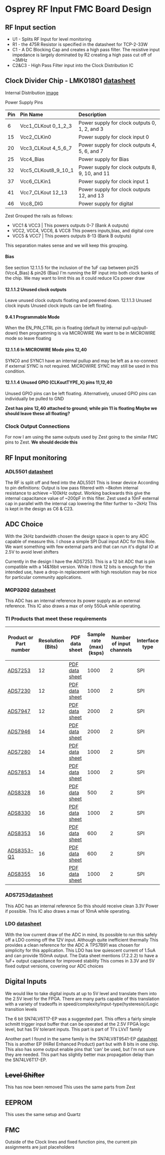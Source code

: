 # Osprey RF Input FMC Board Design

## RF Input section

- U1 - Splits RF Input for level monitoring
- R1 - the 475R Resistor is specified in the datasheet for TCP-2-33W
- C1 - A DC Blocking Cap and creates a high pass filter. The resistive input impedance is largely dominated by R2 creating a high pass cut off of ~3MHz
- C2&C3 - High Pass Filter input into the Clock Distribution IC

## Clock Divider Chip - LMK01801 [datasheet](https://www.ti.com/product/LMK01801)
Internal Distribution [image](https://www.ti.com/ds_dgm/images/fbd_snas573d.gif)

Power Supply Pins


| Pin | Pin Name | Description |
|:---|:--------------------|:-----------------------------------------------|
|  6 | Vcc1_CLKout 0_1_2_3 | Power supply for clock outputs 0, 1, 2, and 3  |
| 15 | Vcc2_CLKin0         | Power supply for clock input 0                 |
| 20 | Vcc3_CLKout 4_5_6_7 | Power supply for clock outputs 4, 5, 6, and 7  |
| 25 | Vcc4_Bias           | Power supply for Bias                          |
| 32 | Vcc5_CLKout8_9_10_1 | Power supply for clock outputs 8, 9, 10, and 11|
| 37 | Vcc6_CLKin1         | Power supply for clock input 1                 |
| 41 | Vcc7_CLKout 12_13   | Power supply for clock outputs 12, and 13      |
| 46 | Vcc8_DIG            | Power supply for digital                       |

Zest Grouped the rails as follows:

- VCC1 & VCC3 | This powers outputs 0-7 (Bank A outputs)
- VCC2, VCC4, VCC6, & VCC8 This powers inputs,bias, and digital core
- VCC5 & VCC7 | This powers outputs 8-13 (Bank B outputs)

This separation makes sense and we will keep this grouping.

#### Bias
See section 12.1.1.5 for the inclusion of the 1uF cap between pin25 (Vcc4_Bias) & pin26 (Bias)
I'm running the RF input into both clock banks of the chip. We may want to limit this as it could reduce ICs power draw

#### 12.1.1.2 Unused clock outputs
Leave unused clock outputs floating and powered down.
12.1.1.3 Unused clock inputs
Unused clock inputs can be left floating.

#### 9.4.1 Programmable Mode
When the EN_PIN_CTRL pin is floating (default by internal pull-up/pull-down) then programming is via
MICROWIRE
We want to be in MICROWIRE mode so leave floating

#### 12.1.1.6 In MICROWIRE Mode pins 12,40
SYNC0 and SYNC1 have an internal pullup and may be left as a no-connect if external SYNC is not required.
MICROWIRE SYNC may still be used in this condition.

#### 12.1.1.4 Unused GPIO (CLKoutTYPE_X) pins 11,12,40
Unused GPIO pins can be left floating. Alternatively, unused GPIO pins can individually be pulled to GND


**Zest has pins 12,40 attached to ground; while pin 11 is floating
Maybe we should leave these all floating?**

### Clock Output Connections
For now I am using the same outputs used by Zest going to the similar FMC pins to Zest.
**We should decide this**



## RF Input monitoring

### ADL5501 [datasheet](https://www.analog.com/media/en/technical-documentation/data-sheets/ADL5501.pdf)
The RF is split off and feed into the ADL5501
This is linear device
According to pin definitions: Output is low pass filtered with ~8kohm internal resistance to achieve ~100kHz output.
Working backwards this give the internal capacitance value of ~200pF in this filter.
Zest used a 10nF external cap in parallel with the internal cap lowering the filter further to ~2kHz
This is kept in the design as C6 & C23.

## ADC Choice
With the 2kHz bandwidth chosen the design space is open to any ADC capable of measure this.
I chose a simple SPI Dual input ADC for this Role.
We want something with few external parts and that can run it's digital IO at 2.5V to avoid level shifters

Currently in the design I have the ADS7253. This is a 12 bit ADC that is pin compatible with a 14&16bit version. While I think 12 bits is enough for the intended use, have a drop-in replacement with high resolution may be nice for particular community applications.

### ~~MCP3202~~ [datasheet](https://www.ti.com/lit/ds/symlink/ads7253.pdf)
This ADC has an internal reference its power supply as an external reference.
This IC also draws a max of only 550uA while operating.

### TI Products that meet these requirements
|Product or Part number|Resolution (Bits)|PDF data sheet|Sample rate (max) (ksps)|Number of input channels|Interface type|Architecture|Input type|Multichannel configuration|Rating|Price\|Quantity (USD)|TI functional safety category|Reference mode|Package type|Features|Power consumption (typ) (mW)|Analog supply voltage (min) (V)|Analog supply voltage (max) (V)|Digital supply (min) (V)|Digital supply (max) (V)|
|---|---|---|---|---|---|---|---|---|---|---|---|---|---|---|---|---|---|---|---|
|[ADS7253](https://www.ti.com/product/ADS7253)|12|[PDF data sheet](https://www.ti.com/lit/gpn/ADS7253)|1000|2|SPI|SAR|Pseudo-Differential,Single-ended|Simultaneous Sampling|Catalog|3.252||External,Internal|TSSOP,WQFN|Small Size|45|4.5|5.5|1.65|5.5|
|[ADS7230](https://www.ti.com/product/ADS7230)|12|[PDF data sheet](https://www.ti.com/lit/gpn/ADS7230)|1000|2|SPI|SAR|Single-ended|Multiplexed|Catalog|3.63||External|TSSOP,VQFN|Daisy-Chainable,Oscillator|13.7|2.7|5.5|1.65|5.5|
|[ADS7947](https://www.ti.com/product/ADS7947)|12|[PDF data sheet](https://www.ti.com/lit/gpn/ADS7947)|2000|2|SPI|SAR|Pseudo-Differential,Single-ended|Multiplexed|Catalog|3.96||External|WQFN|Small Size|7.5|2.7|5.5|1.65|5.5|
|[ADS7946](https://www.ti.com/product/ADS7946)|14|[PDF data sheet](https://www.ti.com/lit/gpn/ADS7946)|2000|2|SPI|SAR|Pseudo-Differential,Single-ended|Multiplexed|Catalog|4.62||External|WQFN|Small Size|10.5|2.7|5.25|1.65|5.25|
|[ADS7280](https://www.ti.com/product/ADS7280)|14|[PDF data sheet](https://www.ti.com/lit/gpn/ADS7280)|1000|2|SPI|SAR|Single-ended|Multiplexed|Catalog|5.544||External|TSSOP,VQFN|Daisy-Chainable,Oscillator|13.7|2.7|5.5|1.65|5.5|
|[ADS7853](https://www.ti.com/product/ADS7853)|14|[PDF data sheet](https://www.ti.com/lit/gpn/ADS7853)|1000|2|SPI|SAR|Pseudo-Differential,Single-ended|Simultaneous Sampling|Catalog|6.3||External,Internal|TSSOP,WQFN|Small Size|45|4.5|5.5|1.65|5.5|
|[ADS8328](https://www.ti.com/product/ADS8328)|16|[PDF data sheet](https://www.ti.com/lit/gpn/ADS8328)|500|2|SPI|SAR|Single-ended|Multiplexed|Catalog|6.97||External|TSSOP,VQFN|Daisy-Chainable,Oscillator|10.6|2.7|5.5|1.65|5.5|
|[ADS8330](https://www.ti.com/product/ADS8330)|16|[PDF data sheet](https://www.ti.com/lit/gpn/ADS8330)|1000|2|SPI|SAR|Single-ended|Multiplexed|Catalog|8.828||External|TSSOP,VQFN|Daisy-Chainable,Oscillator|13.2|2.7|5.5|1.65|5.5|
|[ADS8353](https://www.ti.com/product/ADS8353)|16|[PDF data sheet](https://www.ti.com/lit/gpn/ADS8353)|600|2|SPI|SAR|Pseudo-Differential,Single-ended|Simultaneous Sampling|Catalog|10.56||External,Internal|TSSOP,WQFN|Small Size|45|4.5|5.5|1.65|5.5|
|[ADS8353-Q1](https://www.ti.com/product/ADS8353-Q1)|16|[PDF data sheet](https://www.ti.com/lit/gpn/ADS8353-Q1)|600|2|SPI|SAR|Pseudo-Differential,Single-ended|Simultaneous Sampling|Automotive|12.461|Functional Safety-Capable|External,Internal|TSSOP||45|4.5|5.5|1.65|5.5|
|[ADS8355](https://www.ti.com/product/ADS8355)|16|[PDF data sheet](https://www.ti.com/lit/gpn/ADS8355)|1000|2|SPI|SAR|Pseudo-Differential,Single-ended|Simultaneous Sampling|Catalog|16.445||External,Internal|WQFN|Small Size|60|4.5|5.5|1.65|5.5|

### ADS7253[datasheet]()
This ADC has an internal reference 
So this should receive clean 3.3V Power if possible.
This IC also draws a max of 10mA while operating.

### LDO [datasheet](https://www.ti.com/lit/ds/symlink/tps7b91.pdf)
With the low current draw of the ADC in mind, its possible to run this safely off a LDO coming off the 12V input.
Although quite inefficient thermally This provides a clean reference for the ADC
A TPS7B91 was chosen for simplicity for this application.
This LDO has low quiescent current of 1.5uA and can provide 150mA output.
The Data sheet mentions (7.2.2.2) to have a 1uF+ output capacitance for improved stability
This comes in 3.3V and 5V fixed output versions, covering our ADC choices


## Digital Inputs

We would like to take digital inputs at up to 5V level and translate them into the 2.5V level for the FPGA.
There are many parts capable of this translation with a variety of tradeoffs in speed/complexity/input-type(hysteresis)/Logic transition levels

The 6 bit SN74LV6T17-EP was a suggested part.
This offers a fairly simple schmitt trigger input buffer that can be operated at the 2.5V FPGA logic level, but has 5V tolerant inputs.
This part is part of TI's LVxT family

Another part I found in the same family is the SN74LV8T9541-EP [datasheet](https://www.ti.com/lit/ds/symlink/sn74lv8t9541-ep.pdf)
This is another EP (HiRel Enhanced Product) part but with 8 bits in one chip.
This also has some output enable pins that 'can' be used, but I'm not sure they are needed.
This part has slightly better max propagation delay than the SN74LV6T17-EP.


## ~~Level Shifter~~
This has now been removed
This uses the same parts from Zest

## EEPROM
This uses the same setup and Quartz

## FMC
Outside of the Clock lines and fixed function pins, the current pin assignments are just placeholders
